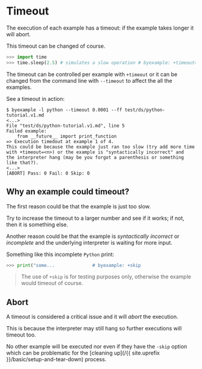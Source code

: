 <!--
Check that we have byexample installed first
$ hash byexample                                    # byexample: +fail-fast

$ alias byexample=byexample\ --pretty\ none

--
-->

# Timeout

The execution of each example has a timeout: if the example takes longer
it will abort.

This timeout can be changed of course.

```python
>>> import time
>>> time.sleep(2.5) # simulates a slow operation # byexample: +timeout=4
```

The timeout can be controlled per example with ``+timeout`` or it
can be changed from the command line with ``--timeout`` to affect the
all the examples.

See a timeout in action:

```
$ byexample -l python --timeout 0.0001 --ff test/ds/python-tutorial.v1.md
<...>
File "test/ds/python-tutorial.v1.md", line 5
Failed example:
    from __future__ import print_function
=> Execution timedout at example 1 of 4.
This could be because the example just ran too slow (try add more time
with +timeout=<n>) or the example is "syntactically incorrect" and
the interpreter hang (may be you forgot a parenthesis or something like that?).
<...>
[ABORT] Pass: 0 Fail: 0 Skip: 0
```

## Why an example could timeout?

The first reason could be that the example is just too slow.

Try to increase the timeout to a larger number and see if it works;
if not, then it is something else.

Another reason could be that the example is *syntactically incorrect*
or *incomplete* and the underlying interpreter is waiting for more
input.

Something like this incomplete ``Python`` print:

```python
>>> print("some...              # byexample: +skip
```

> The use of ``+skip`` is for testing purposes only, otherwise
> the example would timeout of course.

## Abort

A timeout is considered a critical issue and it will *abort* the execution.

This is because the interpreter may still hang so further executions
will timeout too.

No other example will be executed nor even if they have the ``-skip`` option
which can be problematic for the
[cleaning up](/{{ site.uprefix }}/basic/setup-and-tear-down) process.

